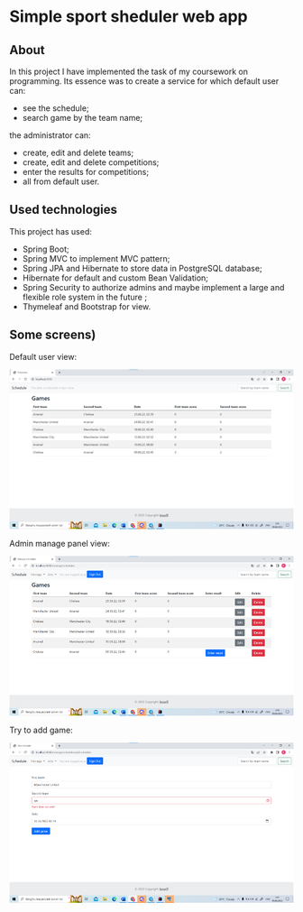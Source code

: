 # Simple sport sheduler web app


## About
In this project I have implemented the task of my coursework on programming. Its essence was to create a service for which
default user can:
* see the schedule; 
* search game by the team name;
 
the administrator can:

* create, edit and delete teams; 
* create, edit and delete competitions; 
* enter the results for competitions;
* all from default user.

## Used technologies
This project has used:
* Spring Boot; 
* Spring MVC to implement MVC pattern;
*  Spring JPA and Hibernate to store data in PostgreSQL database; 
*  Hibernate for default and custom Bean Validation; 
* Spring Security to authorize admins and maybe implement a large and flexible role system in the future ;
* Thymeleaf and Bootstrap for view.

## Some screens) 
Default user view:

![index page](https://github.com/knurff/Schedule-of-sports-competitions-Project/blob/main/readme_images/index.png?raw=true)

Admin manage panel view:

![agmin page](https://github.com/knurff/Schedule-of-sports-competitions-Project/blob/main/readme_images/admin_view.png?raw=true)

Try to add game:

![add page](https://github.com/knurff/Schedule-of-sports-competitions-Project/blob/main/readme_images/adding_with_validation.png?raw=true)








